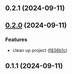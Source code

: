 

## 0.2.1 (2024-09-11)

## [0.2.0](https://github.com/angelomarquesdavinci/release-it-test/compare/v0.1.1...v0.2.0) (2024-09-11)


### Features

* clean up project ([f836b1c](https://github.com/angelomarquesdavinci/release-it-test/commit/f836b1c7ce3158c8560d36e28e361d5d3daeecde))

## 0.1.1 (2024-09-11)
